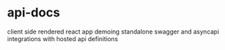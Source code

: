# api-docs

client side rendered react app demoing standalone swagger and asyncapi integrations with hosted api definitions
